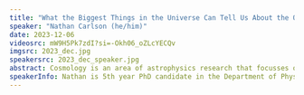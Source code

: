 ```yaml
---
title: "What the Biggest Things in the Universe Can Tell Us About the Oldest and Smallest Things"
speaker: "Nathan Carlson (he/him)"
date: 2023-12-06
videosrc: mW9H5Pk7zdI?si=-Okh06_oZLcYECQv
imgsrc: 2023_dec.jpg
speakersrc: 2023_dec_speaker.jpg
abstract: Cosmology is an area of astrophysics research that focusses on the formation and evolution of every structure in the universe. This covers an enormous range of scales from microscopic quantum fluctuations in the early universe to the stars which those fluctuations formed to galaxies of millions or trillions of stars to the interconnected spider web-like network of galaxies and galaxy clusters that stretches across the observable universe in what we call the Cosmic Web. To understand all of these structures, we need to study the entire history of the universe from its origin nearly 14 billion years ago to today. In this sense, cosmology really is like the theory of everything for astrophysics. In my research, I connect all of these scales, using simulations of the largest structures in the universe, the Cosmic Web, to study inflation, an exotic period very early in the universe during which tiny quantum fluctuations lay the seeds for the stars and galaxies that fill our universe today.
speakerInfo: Nathan is 5th year PhD candidate in the Department of Physics and at the Canadian Institute for Theoretical Astrophysics at the University of Toronto.  His research focusses on simulating the distribution of energy in the early Universe to model the evolution of large scale structure (the clumping together of galaxies over cosmic time) in order to better understand the epoch of inflation (a period of time when the very early Universe expanded very, very rapidly).  Nathan was born and raised in Ottawa, completing his BSc in Physics at UOttawa before coming to UofT to start his PhD.  In his free time, Nathan is very outdoorsy, and likes to do things outside, like hiking and canoeing.  In fact, Nathan has seen at least four different species of wild deer.
---
```

